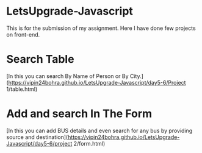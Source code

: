 # LetsUpgrade-Javascript
This is for the submission of my assignment.
Here I have done few projects on front-end.
# Search Table 
 [In this you can search By Name of Person or By City.] (https://vipin24bohra.github.io/LetsUpgrade-Javascript/day5-6/Project 1/table.html)
 # Add and search In The Form
 [In this you can add BUS details and even search for any bus by providing source and destination](https://vipin24bohra.github.io/LetsUpgrade-Javascript/day5-6/project 2/form.html)
